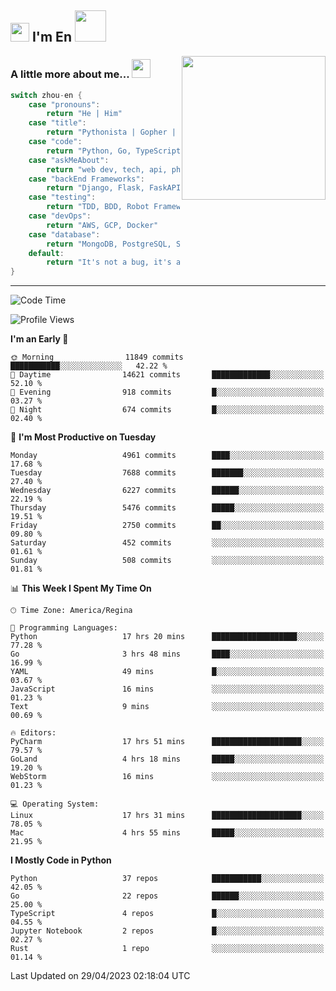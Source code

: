 <h2><img src="https://emojis.slackmojis.com/emojis/images/1531849430/4246/blob-sunglasses.gif?1531849430" width="30"/> I'm En <img src="https://media.giphy.com/media/12oufCB0MyZ1Go/giphy.gif" width="50"></h2>
<img align='right' src="https://media.giphy.com/media/M9gbBd9nbDrOTu1Mqx/giphy.gif" width="230">


### A little more about me... <img src="https://media.giphy.com/media/WUlplcMpOCEmTGBtBW/giphy.gif" width="30">  
<!--
```javascript
const zhou-en = {
    pronouns: "He" | "Him",
    title: "Pythonista" | "Gopher" | "Rustacean",
    code: ["Python", "Go", "Rust", "TypeScript"],
    askMeAbout: ["web dev", "tech", "app dev", "photography"],
    technologies: {
        backEnd: {
            python: ["Django", "Flask", "FaskAPI"],
            go: []
        },
        scraping: ["selenium", "scrapy", "spider"],
        testing: ["Robot Framework"],
        devOps: ["AWS", "Docker", "GCP", "Nginx"],
        databases: ["mongo", "postgresql", "sqlite"],
        misc: ["Firebase", "Heroku"]
    },
    architecture: ["Event Driven Architecture", "Microservices"],
    currentFocus: ["Temporal", "Rust"],
    funFact: "It's not a bug, it's a feature!"
};
```
  -->

```go
switch zhou-en {
    case "pronouns":
        return "He | Him"
    case "title":
        return "Pythonista | Gopher | Rustacean"
    case "code":
        return "Python, Go, TypeScript, Rust"
    case "askMeAbout":
        return "web dev, tech, api, photography, basketball"
    case "backEnd Frameworks":
        return "Django, Flask, FaskAPI, Temporal"
    case "testing":
        return "TDD, BDD, Robot Framework, pytest"
    case "devOps":
        return "AWS, GCP, Docker"
    case "database":
        return "MongoDB, PostgreSQL, Sqlit"
    default:
        return "It's not a bug, it's a feature!"
}
```




---
<!--START_SECTION:waka-->
![Code Time](http://img.shields.io/badge/Code%20Time-636%20hrs%2011%20mins-blue)

![Profile Views](http://img.shields.io/badge/Profile%20Views-19-blue)

**I'm an Early 🐤** 

```text
🌞 Morning                11849 commits       ███████████░░░░░░░░░░░░░░   42.22 % 
🌆 Daytime                14621 commits       █████████████░░░░░░░░░░░░   52.10 % 
🌃 Evening                918 commits         █░░░░░░░░░░░░░░░░░░░░░░░░   03.27 % 
🌙 Night                  674 commits         █░░░░░░░░░░░░░░░░░░░░░░░░   02.40 % 
```
📅 **I'm Most Productive on Tuesday** 

```text
Monday                   4961 commits        ████░░░░░░░░░░░░░░░░░░░░░   17.68 % 
Tuesday                  7688 commits        ███████░░░░░░░░░░░░░░░░░░   27.40 % 
Wednesday                6227 commits        ██████░░░░░░░░░░░░░░░░░░░   22.19 % 
Thursday                 5476 commits        █████░░░░░░░░░░░░░░░░░░░░   19.51 % 
Friday                   2750 commits        ██░░░░░░░░░░░░░░░░░░░░░░░   09.80 % 
Saturday                 452 commits         ░░░░░░░░░░░░░░░░░░░░░░░░░   01.61 % 
Sunday                   508 commits         ░░░░░░░░░░░░░░░░░░░░░░░░░   01.81 % 
```


📊 **This Week I Spent My Time On** 

```text
🕑︎ Time Zone: America/Regina

💬 Programming Languages: 
Python                   17 hrs 20 mins      ███████████████████░░░░░░   77.28 % 
Go                       3 hrs 48 mins       ████░░░░░░░░░░░░░░░░░░░░░   16.99 % 
YAML                     49 mins             █░░░░░░░░░░░░░░░░░░░░░░░░   03.67 % 
JavaScript               16 mins             ░░░░░░░░░░░░░░░░░░░░░░░░░   01.23 % 
Text                     9 mins              ░░░░░░░░░░░░░░░░░░░░░░░░░   00.69 % 

🔥 Editors: 
PyCharm                  17 hrs 51 mins      ████████████████████░░░░░   79.57 % 
GoLand                   4 hrs 18 mins       █████░░░░░░░░░░░░░░░░░░░░   19.20 % 
WebStorm                 16 mins             ░░░░░░░░░░░░░░░░░░░░░░░░░   01.23 % 

💻 Operating System: 
Linux                    17 hrs 31 mins      ████████████████████░░░░░   78.05 % 
Mac                      4 hrs 55 mins       █████░░░░░░░░░░░░░░░░░░░░   21.95 % 
```

**I Mostly Code in Python** 

```text
Python                   37 repos            ███████████░░░░░░░░░░░░░░   42.05 % 
Go                       22 repos            ██████░░░░░░░░░░░░░░░░░░░   25.00 % 
TypeScript               4 repos             █░░░░░░░░░░░░░░░░░░░░░░░░   04.55 % 
Jupyter Notebook         2 repos             █░░░░░░░░░░░░░░░░░░░░░░░░   02.27 % 
Rust                     1 repo              ░░░░░░░░░░░░░░░░░░░░░░░░░   01.14 % 
```




 Last Updated on 29/04/2023 02:18:04 UTC
<!--END_SECTION:waka-->
